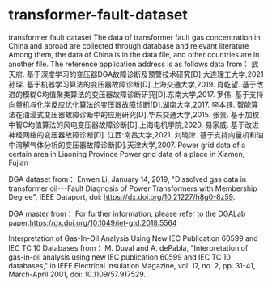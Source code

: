 # transformer-fault-dataset
transformer fault dataset
The data of transformer fault gas concentration in China and abroad are collected through database and relevant literature
Among them, the data of China is in the data file, and other countries are in another file. The reference application address is as follows
data from：
  武天府. 基于深度学习的变压器DGA故障诊断及预警技术研究[D].大连理工大学,2021
  孙琛. 基于机器学习算法的变压器故障诊断[D].上海交通大学,2019.
  肖乾望. 基于改进的模糊C均值聚类算法的变压器故障诊断研究[D].东南大学,2017.
  罗伟. 基于支持向量机与化学反应优化算法的变压器故障诊断[D].湖南大学,2017.
  李本锌. 智能算法在油浸式变压器故障诊断中的应用研究[D].华东交通大学,2015.
  张贵. 基于加权中智C均值算法的风电变压器故障诊断[D].上海电机学院,2020.
  易家威. 基于改进神经网络的变压器故障诊断[D]. 江西:南昌大学,2021.
  刘晓津. 基于支持向量机和油中溶解气体分析的变压器故障诊断[D].天津大学,2007.
  Power grid data of a certain area in Liaoning Province
  Power grid data of a place in Xiamen, Fujian

DGA dataset from：
Enwen Li, January 14, 2019, "Dissolved gas data in transformer oil---Fault Diagnosis of Power Transformers with Membership Degree", IEEE Dataport, doi: https://dx.doi.org/10.21227/h8g0-8z59.

DGA master from：
For further information, please refer to the DGALab paper.https://dx.doi.org/10.1049/iet-gtd.2018.5564

Interpretation of Gas-In-Oil Analysis Using New IEC Publication 60599 and IEC TC 10 Databases from：
M. Duval and A. dePabla, "Interpretation of gas-in-oil analysis using new IEC publication 60599 and IEC TC 10 databases," in IEEE Electrical Insulation Magazine, vol. 17, no. 2, pp. 31-41, March-April 2001, doi: 10.1109/57.917529.
